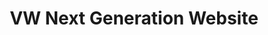 ---
layout: project
permalink: vw-next-gen-web

title: VW Next Generation Website
description: Interface design, prototyping
cover-image:
    url: https://source.unsplash.com/collection/1368747/986x1498
    description: A nice cover image for my project.
---